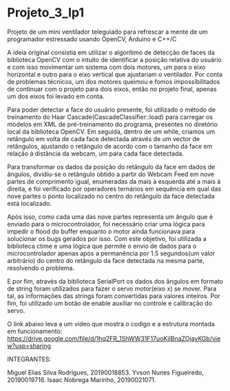 # Projeto_3_lp1
Projeto de um mini ventilador teleguiado para refrescar a mente de um programador estressado usando OpenCV, Arduino e C++/C

A ideia original consistia em utilizar o algorítimo de detecção de faces da biblioteca OpenCV com o intuito de identificar a posição relativa do usuário e com isso movimentar um sistema com dois motores, um para o eixo horizontal e outro para o eixo vertical que ajustariam o ventilador. Por conta de problemas técnicos, um dos motores queimou e fomos impossibilitados de continuar com o projeto para dois eixos, então no projeto final, apenas um dos eixos foi levado em conta.

Para poder detectar a face do usuário presente, foi utilizado o método de treinamento  do Haar Cascade(CascadeClassifier::load) para carregar os modelos em XML de pré-treinamento do programa, presentes no diretório local da biblioteca OpenCV. Em seguida, dentro de um while, criamos um retângulo em volta de cada face detectada através de um vector de retângulos, ajustando o retângulo de acordo com o tamanho da face em relação à distância da webcam, um para cada face detectada.

Para transformar os dados da posição do retângulo da face em dados de ângulos, dividiu-se o retângulo obtido a partir do Webcam Feed em nove partes de comprimento igual, enumeradas da mais à esquerda até a mais à direita, e foi verificado por operadores ternários em sequência em qual das nove partes o ponto localizado no centro do retângulo da face detectada está localizado. 

Após isso, como cada uma das nove partes representa um ângulo que é enviado para o microcontrolador, foi necessário criar uma lógica para impedir o flood do buffer enquanto o motor ainda funcionava para solucionar os bugs gerados por isso. Com este objetivo, foi utilizada a biblioteca ctime e uma lógica que permite o envio de dados para o microcontrolador apenas após a permanência por 1.5 segundos(um valor arbitrário) do centro do retângulo da face detectada na mesma parte, resolvendo o problema.

E por fim, através da biblioteca SerialPort os dados dos ângulos em formato de string foram utilizados para fazer o servo motor(eixo x) se mover. Para tal, as informações das strings foram convertidas para valores inteiros. Por fim, foi utilizado um botão de enable auxiliar no controle e calibração do servo.

O link abaixo leva a um vídeo que mostra o codigo e a estrutura montada em funcionamento:
https://drive.google.com/file/d/1hq2FR_1ShWW31F17uoKjIBnaZOjayKGb/view?usp=sharing

INTEGRANTES:

Miguel Elias Silva Rodrigues, 20190018853.
Yvson Nunes Figueiredo, 20190019716.
Isaac Nobrega Marinho, 20190021071.

